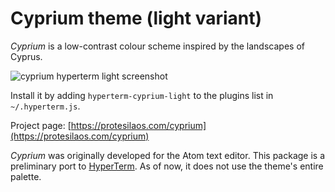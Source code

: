 # Cyprium theme (light variant)

*Cyprium* is a low-contrast colour scheme inspired by the landscapes of Cyprus.

![cyprium hyperterm light screenshot](https://raw.githubusercontent.com/protesilaos/prot16/master/cyprium/hyperterm/screenshot.png)

Install it by adding `hyperterm-cyprium-light` to the plugins list in `~/.hyperterm.js`.

Project page: [https://protesilaos.com/cyprium](https://protesilaos.com/cyprium)

*Cyprium* was originally developed for the Atom text editor. This package is a preliminary port to [HyperTerm](https://hyperterm.org/). As of now, it does not use the theme's entire palette.
